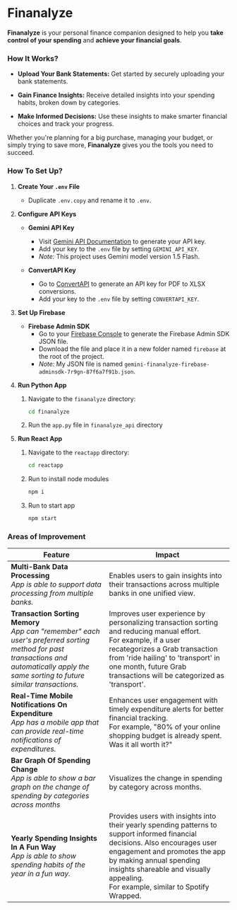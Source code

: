 # Finanalyze

**Finanalyze** is your personal finance companion designed to help you **take control of your spending** and **achieve your financial goals**.

### How It Works?

-  **Upload Your Bank Statements:** Get started by securely uploading your bank statements.

-  **Gain Finance Insights:** Receive detailed insights into your spending habits, broken down by categories.

-  **Make Informed Decisions:** Use these insights to make smarter financial choices and track your progress.

Whether you're planning for a big purchase, managing your budget, or simply trying to save more, **Finanalyze** gives you the tools you need to succeed.

### How To Set Up?

1. **Create Your `.env` File**
   - Duplicate `.env.copy` and rename it to `.env`.

2. **Configure API Keys**

   - **Gemini API Key**  
     - Visit [Gemini API Documentation](https://ai.google.dev/gemini-api/docs) to generate your API key.
     - Add your key to the `.env` file by setting `GEMINI_API_KEY`.
     - *Note:* This project uses Gemini model version 1.5 Flash.

   - **ConvertAPI Key**  
     - Go to [ConvertAPI](https://www.convertapi.com/) to generate an API key for PDF to XLSX conversions.
     - Add your key to the `.env` file by setting `CONVERTAPI_KEY`.

3. **Set Up Firebase**

   - **Firebase Admin SDK**  
     - Go to your [Firebase Console](https://console.firebase.google.com/) to generate the Firebase Admin SDK JSON file.
     - Download the file and place it in a new folder named `firebase` at the root of the project.
     - *Note:* My JSON file is named `gemini-finanalyze-firebase-adminsdk-7r9gn-87f6a7f91b.json`.

3. **Run Python App**
   1. Navigate to the `finanalyze` directory:
      ```bash
      cd finanalyze
      ```
   2. Run the `app.py` file in `finanalyze_api` directory

4. **Run React App**
   1. Navigate to the `reactapp` directory:
      ```bash
      cd reactapp
      ```
   2. Run to install node modules
      ```bash
      npm i
      ```
   3. Run to start app
      ```bash
      npm start
      ```

### Areas of Improvement

| **Feature**          | **Impact**                      |
|----------------------|---------------------------------|
| **Multi-Bank Data Processing**<br><i>App is able to support data processing from multiple banks.<i> | Enables users to gain insights into their transactions across multiple banks in one unified view. |
| **Transaction Sorting Memory**<br><i>App can "remember" each user's preferred sorting method for past transactions and automatically apply the same sorting to future similar transactions.<i> | Improves user experience by personalizing transaction sorting and reducing manual effort.<br>For example, if a user recategorizes a Grab transaction from 'ride hailing' to 'transport' in one month, future Grab transactions will be categorized as 'transport'. |
| **Real-Time Mobile Notifications On Expenditure**<br><i>App has a mobile app that can provide real-time notifications of expenditures.<i> | Enhances user engagement with timely expenditure alerts for better financial tracking.<br>For example, "80% of your online shopping budget is already spent. Was it all worth it?" |
| **Bar Graph Of Spending Change** <br><i>App is able to show a bar graph on the change of spending by categories across months<i> | Visualizes the change in spending by category across months. |
| **Yearly Spending Insights In A Fun Way** <br><i>App is able to show spending habits of the year in a fun way.<i> | Provides users with insights into their yearly spending patterns to support informed financial decisions. Also encourages user engagement and promotes the app by making annual spending insights shareable and visually appealing.<br> For example, similar to Spotify Wrapped. |
